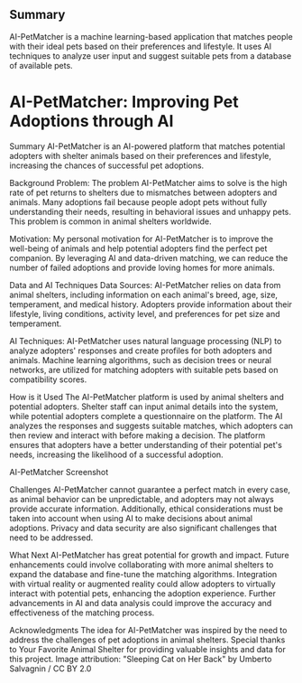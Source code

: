 ## Summary
AI-PetMatcher is a machine learning-based application that matches people with their ideal pets based on their preferences and lifestyle. It uses AI techniques to analyze user input and suggest suitable pets from a database of available pets.

# AI-PetMatcher: Improving Pet Adoptions through AI

Summary
AI-PetMatcher is an AI-powered platform that matches potential adopters with shelter animals based on their preferences and lifestyle, increasing the chances of successful pet adoptions.

Background
Problem: The problem AI-PetMatcher aims to solve is the high rate of pet returns to shelters due to mismatches between adopters and animals. Many adoptions fail because people adopt pets without fully understanding their needs, resulting in behavioral issues and unhappy pets. This problem is common in animal shelters worldwide.

Motivation: My personal motivation for AI-PetMatcher is to improve the well-being of animals and help potential adopters find the perfect pet companion. By leveraging AI and data-driven matching, we can reduce the number of failed adoptions and provide loving homes for more animals.

Data and AI Techniques
Data Sources: AI-PetMatcher relies on data from animal shelters, including information on each animal's breed, age, size, temperament, and medical history. Adopters provide information about their lifestyle, living conditions, activity level, and preferences for pet size and temperament.

AI Techniques: AI-PetMatcher uses natural language processing (NLP) to analyze adopters' responses and create profiles for both adopters and animals. Machine learning algorithms, such as decision trees or neural networks, are utilized for matching adopters with suitable pets based on compatibility scores.

How is it Used
The AI-PetMatcher platform is used by animal shelters and potential adopters. Shelter staff can input animal details into the system, while potential adopters complete a questionnaire on the platform. The AI analyzes the responses and suggests suitable matches, which adopters can then review and interact with before making a decision. The platform ensures that adopters have a better understanding of their potential pet's needs, increasing the likelihood of a successful adoption.

AI-PetMatcher Screenshot

Challenges
AI-PetMatcher cannot guarantee a perfect match in every case, as animal behavior can be unpredictable, and adopters may not always provide accurate information. Additionally, ethical considerations must be taken into account when using AI to make decisions about animal adoptions. Privacy and data security are also significant challenges that need to be addressed.

What Next
AI-PetMatcher has great potential for growth and impact. Future enhancements could involve collaborating with more animal shelters to expand the database and fine-tune the matching algorithms. Integration with virtual reality or augmented reality could allow adopters to virtually interact with potential pets, enhancing the adoption experience. Further advancements in AI and data analysis could improve the accuracy and effectiveness of the matching process.

Acknowledgments
The idea for AI-PetMatcher was inspired by the need to address the challenges of pet adoptions in animal shelters.
Special thanks to Your Favorite Animal Shelter for providing valuable insights and data for this project.
Image attribution: "Sleeping Cat on Her Back" by Umberto Salvagnin / CC BY 2.0
